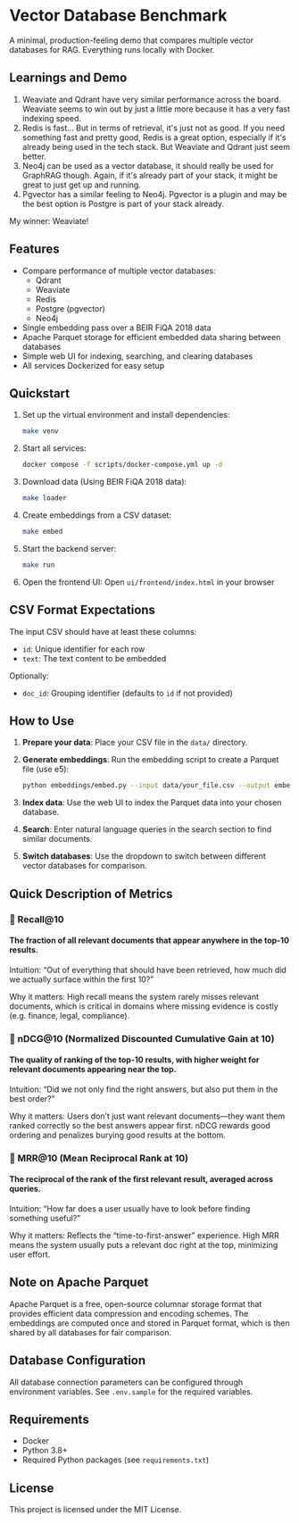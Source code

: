 # Vector Database Benchmark

A minimal, production-feeling demo that compares multiple vector databases for RAG. Everything runs locally with Docker.

## Learnings and Demo


1. Weaviate and Qdrant have very similar performance across the board. Weaviate seems to win out by just a little more because it has a very fast indexing speed.
2. Redis is fast... But in terms of retrieval, it's just not as good. If you need something fast and pretty good, Redis is a great option, especially if it's already being used in the tech stack. But Weaviate and Qdrant just seem better.
3. Neo4j can be used as a vector database, it should really be used for GraphRAG though. Again, if it's already part of your stack, it might be great to just get up and running.
4. Pgvector has a similar feeling to Neo4j. Pgvector is a plugin and may be the best option is Postgre is part of your stack already.

My winner: Weaviate! 

## Features

- Compare performance of multiple vector databases:
  - Qdrant
  - Weaviate
  - Redis
  - Postgre (pgvector)
  - Neo4j
- Single embedding pass over a BEIR FiQA 2018 data
- Apache Parquet storage for efficient embedded data sharing between databases
- Simple web UI for indexing, searching, and clearing databases
- All services Dockerized for easy setup

## Quickstart

1. Set up the virtual environment and install dependencies:
   ```bash
   make venv
   ```

2. Start all services:
   ```bash
   docker compose -f scripts/docker-compose.yml up -d
   ```

3. Download data (Using BEIR FiQA 2018 data):
   ```bash
   make loader
   ```

4. Create embeddings from a CSV dataset:
   ```bash
   make embed
   ```

5. Start the backend server:
   ```bash
   make run
   ```

6. Open the frontend UI:
   Open `ui/frontend/index.html` in your browser


## CSV Format Expectations

The input CSV should have at least these columns:
- `id`: Unique identifier for each row
- `text`: The text content to be embedded

Optionally:
- `doc_id`: Grouping identifier (defaults to `id` if not provided)

## How to Use

1. **Prepare your data**: Place your CSV file in the `data/` directory.

2. **Generate embeddings**: Run the embedding script to create a Parquet file (use e5):
   ```bash
   python embeddings/embed.py --input data/your_file.csv --output embeddings/your_file.parquet
   ```

3. **Index data**: Use the web UI to index the Parquet data into your chosen database.

4. **Search**: Enter natural language queries in the search section to find similar documents.

5. **Switch databases**: Use the dropdown to switch between different vector databases for comparison.

## Quick Description of Metrics
### 🔹 Recall@10

#### The fraction of all relevant documents that appear anywhere in the top-10 results.

Intuition: “Out of everything that should have been retrieved, how much did we actually surface within the first 10?”

Why it matters: High recall means the system rarely misses relevant documents, which is critical in domains where missing evidence is costly (e.g. finance, legal, compliance).

### 🔹 nDCG@10 (Normalized Discounted Cumulative Gain at 10)

#### The quality of ranking of the top-10 results, with higher weight for relevant documents appearing near the top.

Intuition: “Did we not only find the right answers, but also put them in the best order?”

Why it matters: Users don’t just want relevant documents—they want them ranked correctly so the best answers appear first. nDCG rewards good ordering and penalizes burying good results at the bottom.

### 🔹 MRR@10 (Mean Reciprocal Rank at 10)

#### The reciprocal of the rank of the first relevant result, averaged across queries.

Intuition: “How far does a user usually have to look before finding something useful?”

Why it matters: Reflects the “time-to-first-answer” experience. High MRR means the system usually puts a relevant doc right at the top, minimizing user effort.

## Note on Apache Parquet

Apache Parquet is a free, open-source columnar storage format that provides efficient data compression and encoding schemes. The embeddings are computed once and stored in Parquet format, which is then shared by all databases for fair comparison.

## Database Configuration

All database connection parameters can be configured through environment variables. See `.env.sample` for the required variables.

## Requirements

- Docker
- Python 3.8+
- Required Python packages (see `requirements.txt`)

## License

This project is licensed under the MIT License.

